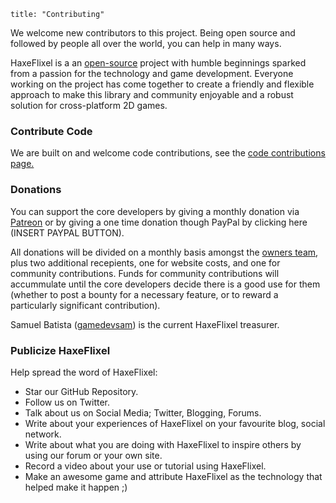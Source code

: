 ```
title: "Contributing"
```

We welcome new contributors to this project.
Being open source and followed by people all over the world, you can help in many ways.

HaxeFlixel is a an [open-source](http://en.wikipedia.org/wiki/Open-source_software) project with humble beginnings sparked from a passion for the technology and game development. Everyone working on the project has come together to create a friendly and flexible approach to make this library and community enjoyable and a robust solution for cross-platform 2D games.

### Contribute Code

We are built on and welcome code contributions, see the [code contributions page.](/documentation/code-contributions)

### Donations

You can support the core developers by giving a monthly donation via [Patreon](http://www.patreon.com/haxeflixel) or by giving a one time donation though PayPal by clicking here (INSERT PAYPAL BUTTON).

All donations will be divided on a monthly basis amongst the [owners team](https://github.com/orgs/HaxeFlixel/members), plus two additional recepients, one for website costs, and one for community contributions. Funds for community contributions will accummulate until the core developers decide there is a good use for them (whether to post a bounty for a necessary feature, or to reward a particularly significant contribution).

Samuel Batista ([gamedevsam](https://github.com/gamedevsam)) is the current HaxeFlixel treasurer.

### Publicize HaxeFlixel

Help spread the word of HaxeFlixel:

- Star our GitHub Repository.
- Follow us on Twitter.
- Talk about us on Social Media; Twitter, Blogging, Forums.
- Write about your experiences of HaxeFlixel on your favourite blog, social network.
- Write about what you are doing with HaxeFlixel to inspire others by using our forum or your own site.
- Record a video about your use or tutorial using HaxeFlixel.
- Make an awesome game and attribute HaxeFlixel as the technology that helped make it happen ;)